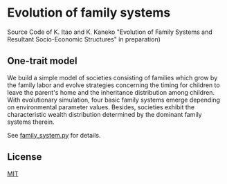 # Evolution of family systems
Source Code of K. Itao and K. Kaneko "Evolution of Family Systems and Resultant Socio-Economic Structures" in preparation)

## One-trait model
We build a simple model of societies consisting of families which grow by the family labor and evolve strategies concerning the timing for children to leave the parent's home and the inheritance distribution among children. With evolutionary simulation, four basic family systems emerge depending on environmental parameter values. Besides, societies exhibit the characteristic wealth distribution determined by the dominant family systems therein.

See [family_system.py](family_system.py) for details.

## License
[MIT](LICENSE)
